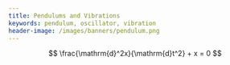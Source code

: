 ```yaml
---
title: Pendulums and Vibrations
keywords: pendulum, oscillator, vibration
header-image: /images/banners/pendulum.png 
---
```



$$ \frac{\mathrm{d}^2x}{\mathrm{d}t^2} + x = 0 $$

